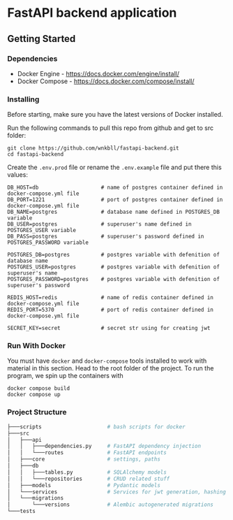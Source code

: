 # FastAPI backend application

## Getting Started

### Dependencies
* Docker Engine - https://docs.docker.com/engine/install/
* Docker Compose - https://docs.docker.com/compose/install/

### Installing
Before starting, make sure you have the latest versions of Docker installed.

Run the following commands to pull this repo from github and get to src folder:
```
git clone https://github.com/wnkbll/fastapi-backend.git
cd fastapi-backend
```
Create the ```.env.prod``` file or rename the ```.env.example``` file and put there this values:
```
DB_HOST=db                    # name of postgres container defined in docker-compose.yml file
DB_PORT=1221                  # port of postgres container defined in docker-compose.yml file
DB_NAME=postgres              # database name defined in POSTGRES_DB variable
DB_USER=postgres              # superuser's name defined in POSTGRES_USER variable
DB_PASS=postgres              # superuser's password defined in POSTGRES_PASSWORD variable

POSTGRES_DB=postgres          # postgres variable with defenition of database name
POSTGRES_USER=postgres        # postgres variable with defenition of superuser's name
POSTGRES_PASSWORD=postgres    # postgres variable with defenition of superuser's password

REDIS_HOST=redis              # name of redis container defined in docker-compose.yml file
REDIS_PORT=5370               # port of redis container defined in docker-compose.yml file

SECRET_KEY=secret             # secret str using for creating jwt
```

### Run With Docker
You must have ```docker``` and ```docker-compose``` tools installed to work with material in this section.
Head to the root folder of the project.
To run the program, we spin up the containers with
```
docker compose build
docker compose up
```

### Project Structure
```bash
├───scripts                     # bash scripts for docker
├───src
│   ├───api
│   │   ├───dependencies.py     # FastAPI dependency injection 
│   │   └───routes              # FastAPI endpoints
│   ├───core                    # settings, paths
│   ├───db
│   │   ├───tables.py           # SQLAlchemy models
│   │   └───repositories        # CRUD related stuff
│   ├───models                  # Pydantic models
│   └───services                # Services for jwt generation, hashing passwords, etc.
│   └───migrations              
│       └───versions            # Alembic autogenerated migrations
└───tests
```
